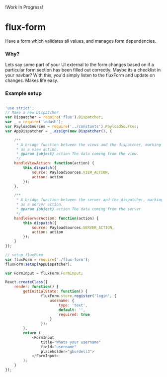 !Work In Progress!

# flux-form
Have a form which validates all values, and manages form dependencies.  

### Why?

Lets say some part of your UI external to the form changes based on if a particular form section
has been filled out correctly.  Maybe its a checklist in your navbar?  With this, you'd simply
listen to the fluxForm and update on changes.  Makes life easy.  


### Example setup
```js

'use strict';
// Make a new Dispatcher
var Dispatcher = require('flux').Dispatcher;
var _ = require('lodash');
var PayloadSources = require('../constants').PayloadSources;
var AppDispatcher = _.assign(new Dispatcher(), {

    /**
     * A bridge function between the views and the dispatcher, marking the action
     * as a view action.
     * @param {object} action The data coming from the view.
     */
    handleViewAction: function(action) {
        this.dispatch({
            source: PayloadSources.VIEW_ACTION,
            action: action
        });
    },

    /**
     * A bridge function between the server and the dispatcher, marking the action
     * as a server action.
     * @param {object} action The data coming from the server
     */
    handleServerAction: function(action) {
        this.dispatch({
            source: PayloadSources.SERVER_ACTION,
            action: action
        });
    }
});

// setup fluxForm
var fluxForm = require('./flux-form');
fluxForm.setup(AppDispatcher);

var FormInput = fluxForm.FormInput;

React.createClass({
    render: function() {
        getInitialState: function() {
                fluxForm.store.register('login', {
                    username: {
                        type: 'text',
                        default: '',
                        required: true
                    }
                });
        },
        return (
            <FormInput
                title="Whats your username"
                field="username"
                placeholder="gburdell3">
            </FormInput>
        );
    }
});

```
